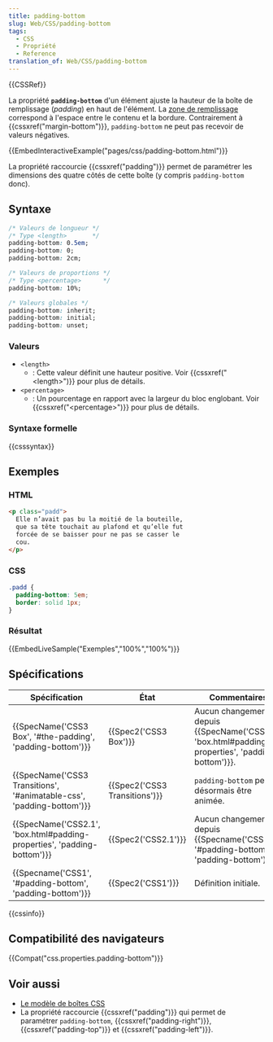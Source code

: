 ```yaml
---
title: padding-bottom
slug: Web/CSS/padding-bottom
tags:
  - CSS
  - Propriété
  - Reference
translation_of: Web/CSS/padding-bottom
---
```

{{CSSRef}}

La propriété **`padding-bottom`** d'un élément ajuste la hauteur de la boîte de remplissage (_padding_) en haut de l'élément. La [zone de remplissage](/fr/Apprendre/CSS/Les_bases/Le_mod%C3%A8le_de_bo%C3%AEte) correspond à l'espace entre le contenu et la bordure. Contrairement à {{cssxref("margin-bottom")}}, `padding-bottom` ne peut pas recevoir de valeurs négatives.

{{EmbedInteractiveExample("pages/css/padding-bottom.html")}}

La propriété raccourcie {{cssxref("padding")}} permet de paramétrer les dimensions des quatre côtés de cette boîte (y compris `padding-bottom` donc).

## Syntaxe

```css
/* Valeurs de longueur */
/* Type <length>       */
padding-bottom: 0.5em;
padding-bottom: 0;
padding-bottom: 2cm;

/* Valeurs de proportions */
/* Type <percentage>      */
padding-bottom: 10%;

/* Valeurs globales */
padding-bottom: inherit;
padding-bottom: initial;
padding-bottom: unset;
```

### Valeurs

- `<length>`
  - : Cette valeur définit une hauteur positive. Voir {{cssxref("&lt;length&gt;")}} pour plus de détails.
- `<percentage>`
  - : Un pourcentage en rapport avec la largeur du bloc englobant. Voir {{cssxref("&lt;percentage&gt;")}} pour plus de détails.

### Syntaxe formelle

{{csssyntax}}

## Exemples

### HTML

```html
<p class="padd">
  Elle n’avait pas bu la moitié de la bouteille,
  que sa tête touchait au plafond et qu’elle fut
  forcée de se baisser pour ne pas se casser le
  cou.
</p>
```

### CSS

```css
.padd {
  padding-bottom: 5em;
  border: solid 1px;
}
```

### Résultat

{{EmbedLiveSample("Exemples","100%","100%")}}

## Spécifications

| Spécification                                                                                    | État                                     | Commentaires                                                                                                              |
| ------------------------------------------------------------------------------------------------ | ---------------------------------------- | ------------------------------------------------------------------------------------------------------------------------- |
| {{SpecName('CSS3 Box', '#the-padding', 'padding-bottom')}}                     | {{Spec2('CSS3 Box')}}             | Aucun changement depuis {{SpecName('CSS2.1', 'box.html#padding-properties', 'padding-bottom')}}. |
| {{SpecName('CSS3 Transitions', '#animatable-css', 'padding-bottom')}}     | {{Spec2('CSS3 Transitions')}} | `padding-bottom` peut désormais être animée.                                                                              |
| {{SpecName('CSS2.1', 'box.html#padding-properties', 'padding-bottom')}} | {{Spec2('CSS2.1')}}                 | Aucun changement depuis {{Specname('CSS1', '#padding-bottom', 'padding-bottom')}}.                     |
| {{Specname('CSS1', '#padding-bottom', 'padding-bottom')}}                     | {{Spec2('CSS1')}}                 | Définition initiale.                                                                                                      |

{{cssinfo}}

## Compatibilité des navigateurs

{{Compat("css.properties.padding-bottom")}}

## Voir aussi

- [Le modèle de boîtes CSS](/fr/Apprendre/CSS/Introduction_à_CSS/Le_modèle_de_boîte)
- La propriété raccourcie {{cssxref("padding")}} qui permet de paramétrer `padding-bottom`, {{cssxref("padding-right")}}, {{cssxref("padding-top")}} et {{cssxref("padding-left")}}.

